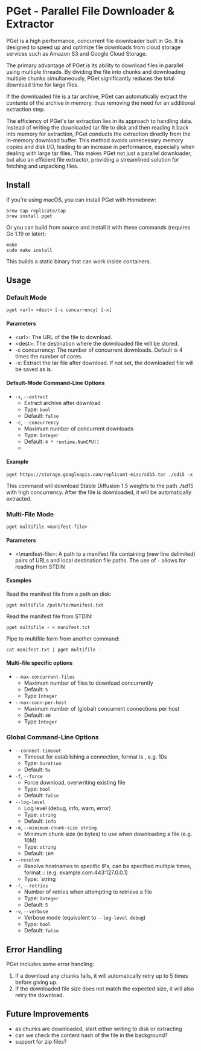# PGet - Parallel File Downloader & Extractor

PGet is a high performance, concurrent file downloader built in Go. It is designed to speed up and optimize file downloads from cloud storage services such as Amazon S3 and Google Cloud Storage.

The primary advantage of PGet is its ability to download files in parallel using multiple threads. By dividing the file into chunks and downloading multiple chunks simultaneously, PGet significantly reduces the total download time for large files.

If the downloaded file is a tar archive, PGet can automatically extract the contents of the archive in memory, thus removing the need for an additional extraction step.

The efficiency of PGet's tar extraction lies in its approach to handling data. Instead of writing the downloaded tar file to disk and then reading it back into memory for extraction, PGet conducts the extraction directly from the in-memory download buffer. This method avoids unnecessary memory copies and disk I/O, leading to an increase in performance, especially when dealing with large tar files. This makes PGet not just a parallel downloader, but also an efficient file extractor, providing a streamlined solution for fetching and unpacking files.

## Install  

If you're using macOS, you can install PGet with Homebrew:

```console
brew tap replicate/tap
brew install pget
```

Or you can build from source and install it with these commands
(requires Go 1.19 or later):

```console
make
sudo make install
```

This builds a static binary that can work inside containers.

## Usage

### Default Mode
    pget <url> <dest> [-c concurrency] [-x]

#### Parameters

- \<url\>: The URL of the file to download.
- \<dest\>: The destination where the downloaded file will be stored.
- -c concurrency: The number of concurrent downloads. Default is 4 times the number of cores.
- -x: Extract the tar file after download. If not set, the downloaded file will be saved as is.

#### Default-Mode Command-Line Options
- `-x`, `--extract`
  - Extract archive after download
  - Type: `bool`
  - Default: `false`
- `-c`, `--concurrency`
    - Maximum number of concurrent downloads
    - Type: `Integer`
    - Default: `4 * runtime.NumCPU()`
    - 
#### Example

    pget https://storage.googleapis.com/replicant-misc/sd15.tar ./sd15 -x

This command will download Stable Diffusion 1.5 weights to the path ./sd15 with high concurrency. After the file is downloaded, it will be automatically extracted.

### Multi-File Mode
    pget multifile <manifest-file>

#### Parameters
- <\manifest-file\>: A path to a manifest file containing (new line delimited) pairs of URLs and local destination file paths. The use of `-` allows for reading from STDIN

#### Examples

Read the manifest file from a path on disk:

    pget multifile /path/to/manifest.txt

Read the manifest file from STDIN:
 
    pget multifile - < manifest.txt

Pipe to multifile form from another command:

    cat manifest.txt | pget multifile -

#### Multi-file specific options
- `--max-concurrent-files`
  - Maximum number of files to download concurrently
  - Default: `5`
  - Type `Integer`
- `--max-conn-per-host`
  - Maximum number of (global) concurrent connections per host
  - Default: `40`
  - Type `Integer`

### Global Command-Line Options

- `--connect-timeout`
  - Timeout for establishing a connection, format is <number><unit>, e.g. 10s
  - Type: `Duration`
  - Default: `5s`
- `-f`, `--force`
  - Force download, overwriting existing file
  - Type: `bool`
  - Default: `false`
- `--log-level`
  - Log level (debug, info, warn, error)
  - Type: `string`
  - Default: `info`
- `-m`, `--minimum-chunk-size string`
  - Minimum chunk size (in bytes) to use when downloading a file (e.g. 10M) 
  - Type: `string`
  - Default: `16M`
- `--resolve`
  - Resolve hostnames to specific IPs, can be specified multiple times, format <hostname>:<port>:<ip> (e.g. example.com:443:127.0.0.1)
  - Type: `string
- `-r`, `--retries`
  - Number of retries when attempting to retrieve a file
  - Type: `Integer`
  - Default: `5`
- `-v`, `--verbose`
  - Verbose mode (equivalent to `--log-level debug`)
  - Type: `bool`
  - Default: `false`

## Error Handling

PGet includes some error handling:

1. If a download any chunks fails, it will automatically retry up to 5 times before giving up.
2. If the downloaded file size does not match the expected size, it will also retry the download.

## Future Improvements

- as chunks are downloaded, start either writing to disk or extracting
- can we check the content hash of the file in the background?
- support for zip files?
